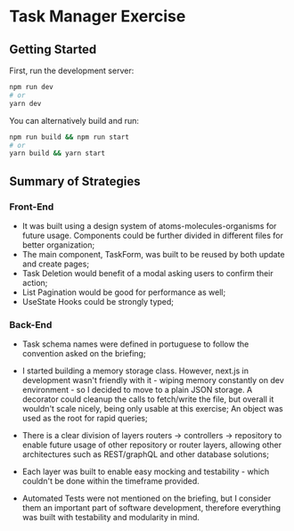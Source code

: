 # Task Manager Exercise

## Getting Started

First, run the development server:

```bash
npm run dev
# or
yarn dev
```

You can alternatively build and run:

```bash
npm run build && npm run start
# or
yarn build && yarn start
```

## Summary of Strategies

### Front-End

- It was built using a design system of atoms-molecules-organisms for future usage. Components could be further divided in different files for better organization;
- The main component, TaskForm, was built to be reused by both update and create pages;
- Task Deletion would benefit of a modal asking users to confirm their action;
- List Pagination would be good for performance as well;
- UseState Hooks could be strongly typed;

### Back-End

- Task schema names were defined in portuguese to follow the convention asked on the briefing;
- I started building a memory storage class. However, next.js in development
wasn't friendly with it - wiping memory constantly on dev environment - so I decided to move to a plain JSON storage. A decorator could cleanup the calls to fetch/write the file, but overall it wouldn't scale nicely, being only usable at this exercise; An object was used as the root for rapid queries;
- There is a clear division of layers routers -> controllers -> repository to enable future usage of other repository or router layers, allowing other architectures such as REST/graphQL and other database solutions;
- Each layer was built to enable easy mocking and testability - which couldn't be done within the timeframe provided.


- Automated Tests were not mentioned on the briefing, but I consider them an important part of software development, therefore everything was built with testability and modularity in mind.

